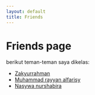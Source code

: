 ```yaml
---
layout: default
title: Friends
---
```


# Friends page

berikut teman-teman saya dikelas:

- [Zakyurrahman](https://zakyurrahman.github.io/Zackyurrahman.github.io/)
- [Muhammad rayyan alfarisy](https://rayyanalfarisy.github.io/Muhammadrayyanalfarisy.github.io/)
- [Nasywa nurshabira](https://nsywaanurshbiraa.github.io/)
